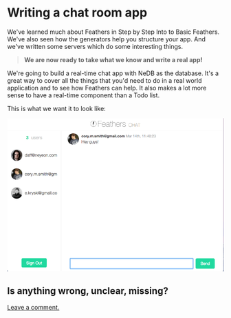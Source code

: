 # Writing a chat room app

We've learned much about Feathers in Step by Step Into to Basic Feathers.
We've also seen how the generators help you structure your app.
And we've written some servers which do some interesting things.

> **We are now ready to take what we know and write a real app!**

We're going to build a real-time chat app with NeDB as the database.
It's a great way to cover all the things that you'd need to do in a real world application
and to see how Feathers can help.
It also makes a lot more sense to have a real-time component than a Todo list.

This is what we want it to look like:

![Chat app screenshot](./assets/chat-screenshot.gif)

## Is anything wrong, unclear, missing?
[Leave a comment.](https://github.com/eddyystop/feathers-an-introduction/issues/new?title=Comment:Chat-Readme&body=Comment:Chat-Readme)
